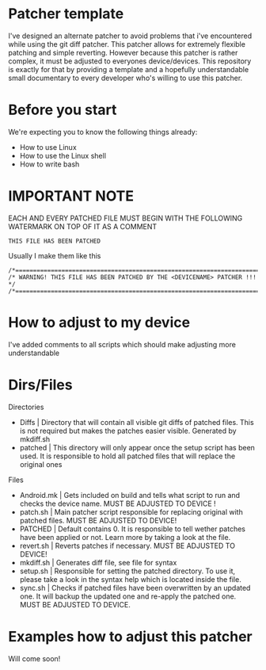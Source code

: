 # Patcher template

I've designed an alternate patcher to avoid problems that i've encountered while using the git diff patcher. This patcher allows for extremely flexible patching and simple reverting. However because this patcher is rather complex, it must be adjusted to everyones device/devices. This repository is exactly for that by providing a template and a hopefully understandable small documentary to every developer who's willing to use this patcher.

# Before you start

We're expecting you to know the following things already:

- How to use Linux
- How to use the Linux shell
- How to write bash

# IMPORTANT NOTE

EACH AND EVERY PATCHED FILE MUST BEGIN WITH THE FOLLOWING WATERMARK ON TOP OF IT AS A COMMENT

```
THIS FILE HAS BEEN PATCHED
```

Usually I make them like this

```
/*=====================================================================*/
/* WARNING! THIS FILE HAS BEEN PATCHED BY THE <DEVICENAME> PATCHER !!! */
/*=====================================================================*/
```

# How to adjust to my device

I've added comments to all scripts which should make adjusting more understandable

# Dirs/Files

Directories

- Diffs | Directory that will contain all visible git diffs of patched files. This is not required but makes the patches easier visible. Generated by mkdiff.sh
- patched | This directory will only appear once the setup script has been used. It is responsible to hold all patched files that will replace the original ones

Files

- Android.mk | Gets included on build and tells what script to run and checks the device name. MUST BE ADJUSTED TO DEVICE !
- patch.sh | Main patcher script responsible for replacing original with patched files. MUST BE ADJUSTED TO DEVICE!
- PATCHED | Default contains 0. It is responsible to tell wether patches have been applied or not. Learn more by taking a look at the file.
- revert.sh | Reverts patches if necessary. MUST BE ADJUSTED TO DEVICE!
- mkdiff.sh | Generates diff file, see file for syntax
- setup.sh | Responsible for setting the patched directory. To use it, please take a look in the syntax help which is located inside the file.
- sync.sh | Checks if patched files have been overwritten by an updated one. It will backup the updated one and re-apply the patched one. MUST BE ADJUSTED TO DEVICE.

# Examples how to adjust this patcher
Will come soon!